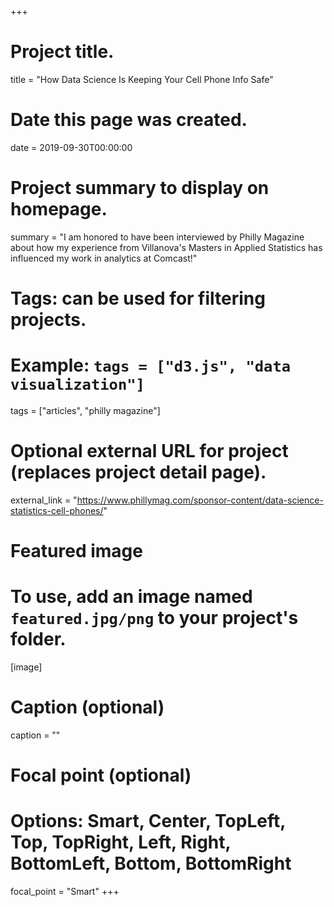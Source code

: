 +++
# Project title.
title = "How Data Science Is Keeping Your Cell Phone Info Safe"

# Date this page was created.
date = 2019-09-30T00:00:00

# Project summary to display on homepage.
summary = "I am honored to have been interviewed by Philly Magazine about how my experience from Villanova's Masters in Applied Statistics has influenced my work in analytics at Comcast!"

# Tags: can be used for filtering projects.
# Example: `tags = ["d3.js", "data visualization"]`
tags = ["articles", "philly magazine"]

# Optional external URL for project (replaces project detail page).
external_link = "https://www.phillymag.com/sponsor-content/data-science-statistics-cell-phones/"

# Featured image
# To use, add an image named `featured.jpg/png` to your project's folder. 
[image]
  # Caption (optional)
  caption = ""

  # Focal point (optional)
  # Options: Smart, Center, TopLeft, Top, TopRight, Left, Right, BottomLeft, Bottom, BottomRight
  focal_point = "Smart"
+++
